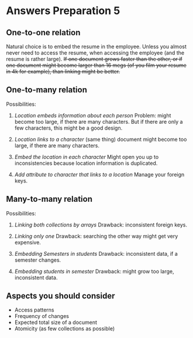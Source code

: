 # Answers Preparation 5

## One-to-one relation

Natural choice is to embed the resume in the employee. Unless you almost never need to access the resume, when accessing the employee (and the resume is rather large).
~~If one document grows faster than the other, or if one document might become larger than 16 megs (of you film your resume in 4k for example), than linking might be better.~~

## One-to-many relation

Possibilities:

1. _Location embeds information about each person_
   Problem: might become too large, if there are many characters. But if there are only a few characters, this might be a good design.

1. _Location links to a character_
   (same thing) document might become too large, if there are many characters.

1. _Embed the location in each character_
   Might open you up to inconsistencies because location information is duplicated.

1. _Add attribute to character that links to a location_
   Manage your foreign keys.

## Many-to-many relation

Possibilities:

1. _Linking both collections by arrays_
   Drawback: inconsistent foreign keys.

1. _Linking only one_
   Drawback: searching the other way might get very expensive.

1. _Embedding Semesters in students_
   Drawback: inconsistent data, if a semester changes.

1. _Embedding students in semester_
   Drawback: might grow too large, inconsistent data.

## Aspects you should consider

- Access patterns
- Frequency of changes
- Expected total size of a document
- Atomicity (as few collections as possible)
